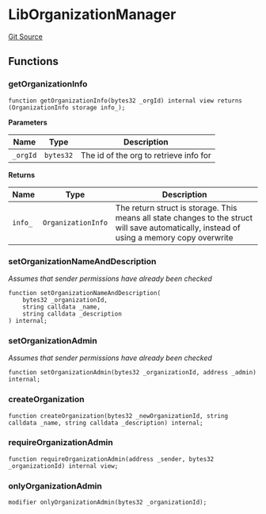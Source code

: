 # LibOrganizationManager
[Git Source](https://github.com/TreasureProject/spellcaster-facets/blob/35a5f7a33e5c726475104b88b7e2a468bb5aa2b7/src/libraries/LibOrganizationManager.sol)


## Functions
### getOrganizationInfo


```solidity
function getOrganizationInfo(bytes32 _orgId) internal view returns (OrganizationInfo storage info_);
```
**Parameters**

|Name|Type|Description|
|----|----|-----------|
|`_orgId`|`bytes32`|The id of the org to retrieve info for|

**Returns**

|Name|Type|Description|
|----|----|-----------|
|`info_`|`OrganizationInfo`|The return struct is storage. This means all state changes to the struct will save automatically, instead of using a memory copy overwrite|


### setOrganizationNameAndDescription

*Assumes that sender permissions have already been checked*


```solidity
function setOrganizationNameAndDescription(
    bytes32 _organizationId,
    string calldata _name,
    string calldata _description
) internal;
```

### setOrganizationAdmin

*Assumes that sender permissions have already been checked*


```solidity
function setOrganizationAdmin(bytes32 _organizationId, address _admin) internal;
```

### createOrganization


```solidity
function createOrganization(bytes32 _newOrganizationId, string calldata _name, string calldata _description) internal;
```

### requireOrganizationAdmin


```solidity
function requireOrganizationAdmin(address _sender, bytes32 _organizationId) internal view;
```

### onlyOrganizationAdmin


```solidity
modifier onlyOrganizationAdmin(bytes32 _organizationId);
```

